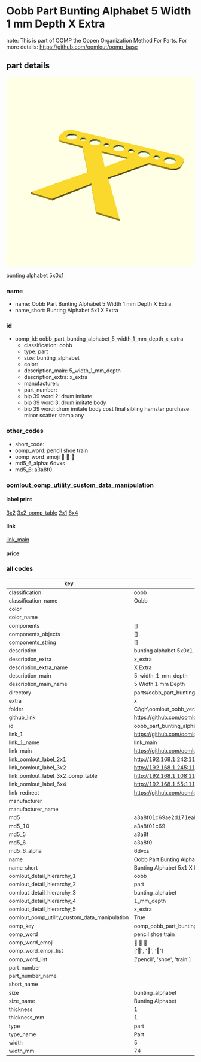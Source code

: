 # Oobb Part Bunting Alphabet 5 Width 1 mm Depth X Extra  

note: This is part of OOMP the Oopen Organization Method For Parts. For more details: https://github.com/oomlout/oomp_base

##  part details
  

[![](3dpr.png)](3dpr.png)

bunting alphabet 5x0x1



### name
* name: Oobb Part Bunting Alphabet 5 Width 1 mm Depth X Extra
* name_short: Bunting Alphabet 5x1 X Extra
### id
* oomp_id: oobb_part_bunting_alphabet_5_width_1_mm_depth_x_extra
  * classification: oobb
  * type: part
  * size: bunting_alphabet
  * color: 
  * description_main: 5_width_1_mm_depth
  * description_extra: x_extra
  * manufacturer: 
  * part_number: 
  * bip 39 word 2: drum imitate
  * bip 39 word 3: drum imitate body
  * bip 39 word: drum imitate body cost final sibling hamster purchase minor scatter stamp any

### other_codes
* short_code: 
* oomp_word: pencil shoe train
* oomp_word_emoji :pencil: :shoe: :train:
* md5_6_alpha: 6dvxs
* md5_6: a3a8f0






### oomlout_oomp_utility_custom_data_manipulation
#### label print
[3x2](http://192.168.1.245:1112/?label=oomp%206dvxs)
[3x2_oomp_table](http://192.168.1.108:1112/?label=oomp%206dvxs)
[2x1](http://192.168.1.242:1112/?label=oomp%206dvxs)
[6x4](http://192.168.1.55:1112/?label=oomp%206dvxs)    

#### link

[link_main](https://github.com/oomlout/oomlout_oobb_version_4_generated_parts/tree/main/navigation_oomp/oobb/part/bunting_alphabet/5_width_1_mm_depth/x_extra/part)                              

#### price







### all codes 
| key | value |  
| --- | --- |  
| classification | oobb |  
| classification_name | Oobb |  
| color |  |  
| color_name |  |  
| components | [] |  
| components_objects | [] |  
| components_string | [] |  
| description | bunting alphabet 5x0x1 |  
| description_extra | x_extra |  
| description_extra_name | X Extra |  
| description_main | 5_width_1_mm_depth |  
| description_main_name | 5 Width 1 mm Depth |  
| directory | parts/oobb_part_bunting_alphabet_5_width_1_mm_depth_x_extra |  
| extra | x |  
| folder | C:\gh\oomlout_oobb_version_4_generated_parts\parts\oobb_part_bunting_alphabet_5_width_1_mm_depth_x_extra |  
| github_link | https://github.com/oomlout/oomlout_oomp_part_src/tree/main/parts/oobb_part_bunting_alphabet_5_width_1_mm_depth_x_extra |  
| id | oobb_part_bunting_alphabet_5_width_1_mm_depth_x_extra |  
| link_1 | https://github.com/oomlout/oomlout_oobb_version_4_generated_parts/tree/main/navigation_oomp/oobb/part/bunting_alphabet/5_width_1_mm_depth/x_extra/part |  
| link_1_name | link_main |  
| link_main | https://github.com/oomlout/oomlout_oobb_version_4_generated_parts/tree/main/navigation_oomp/oobb/part/bunting_alphabet/5_width_1_mm_depth/x_extra/part |  
| link_oomlout_label_2x1 | http://192.168.1.242:1112/?label=oomp%206dvxs |  
| link_oomlout_label_3x2 | http://192.168.1.245:1112/?label=oomp%206dvxs |  
| link_oomlout_label_3x2_oomp_table | http://192.168.1.108:1112/?label=oomp%206dvxs |  
| link_oomlout_label_6x4 | http://192.168.1.55:1112/?label=oomp%206dvxs |  
| link_redirect | https://github.com/oomlout/oomlout_oobb_version_4_generated_parts/tree/main/parts/oobb_bunting_alphabet_05_01_ex_x |  
| manufacturer |  |  
| manufacturer_name |  |  
| md5 | a3a8f01c69ae2d171eab430a31dc5a1c |  
| md5_10 | a3a8f01c69 |  
| md5_5 | a3a8f |  
| md5_6 | a3a8f0 |  
| md5_6_alpha | 6dvxs |  
| name | Oobb Part Bunting Alphabet 5 Width 1 mm Depth X Extra |  
| name_short | Bunting Alphabet 5x1 X Extra |  
| oomlout_detail_hierarchy_1 | oobb |  
| oomlout_detail_hierarchy_2 | part |  
| oomlout_detail_hierarchy_3 | bunting_alphabet |  
| oomlout_detail_hierarchy_4 | 1_mm_depth |  
| oomlout_detail_hierarchy_5 | x_extra |  
| oomlout_oomp_utility_custom_data_manipulation | True |  
| oomp_key | oomp_oobb_part_bunting_alphabet_5_width_1_mm_depth_x_extra |  
| oomp_word | pencil shoe train |  
| oomp_word_emoji | :pencil: :shoe: :train: |  
| oomp_word_emoji_list | [':pencil:', ':shoe:', ':train:'] |  
| oomp_word_list | ['pencil', 'shoe', 'train'] |  
| part_number |  |  
| part_number_name |  |  
| short_name |  |  
| size | bunting_alphabet |  
| size_name | Bunting Alphabet |  
| thickness | 1 |  
| thickness_mm | 1 |  
| type | part |  
| type_name | Part |  
| width | 5 |  
| width_mm | 74 |  

